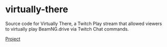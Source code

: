 # virtually-there
Source code for Virtually There, a Twitch Play stream that allowed viewers to virtually play BeamNG.drive via Twitch Chat commands.

[Project](https://www.social-sin.com/virtually-there)
